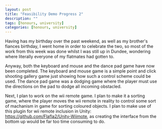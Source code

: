 ```yaml
---
layout: post
title: "Feasibility Demo Progress 2"
description: ""
tags: [honours, university]
categories: [honours, university]
---
```


Having has my birthday over the past weekend, as well as my brother's fiances birthday, I went home in order to celebrate the two, so most of the work from this week was done whilst I was still up in Dundee, wondering where literally everyone of my flatmates had gotten to.

Anyway, both the keyboard and mouse and the dance pad game have now been completed. The keyboard and mouse game is a simple point and click shooting gallery game just showing how such a control scheme could be used. The dance pad game was a dodging game where the player must use the directions on the pad to dodge all incoming obstacled.

Next, I plan to work on the wii remote game. I plan to make it a sorting game, where the player moves the wii remote in reality to control some sort of machanism in game for sorting coloured objects. I plan to make use of this plugin for wii remote inclusion in Unity: https://github.com/Flafla2/Unity-Wiimote, as creating the interface from the bottom up would be far too time consuming to do.
